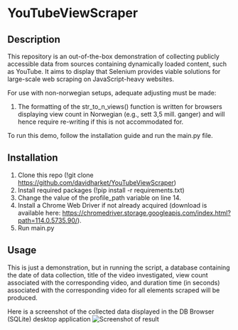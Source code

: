 # YouTubeViewScraper

## Description
This repository is an out-of-the-box demonstration of collecting publicly accessible data from sources containing dynamically loaded content, such as YouTube. It aims to display that Selenium provides viable solutions for large-scale web scraping on JavaScript-heavy websites.

For use with non-norwegian setups, adequate adjusting must be made:
1.  The formatting of the str_to_n_views() function is written for browsers displaying view count in Norwegian (e.g., sett 3,5 mill. ganger) and will hence require re-writing if this is not accommodated for.

To run this demo, follow the installation guide and run the main.py file.

## Installation
1.  Clone this repo (!git clone https://github.com/davidharket/YouTubeViewScraper)
2.  Install required packages (!pip install -r requirements.txt)
3.  Change the value of the profile_path variable on line 14.
4.  Install a Chrome Web Driver if not already acquired (download is available here: https://chromedriver.storage.googleapis.com/index.html?path=114.0.5735.90/).
5.  Run main.py

## Usage
This is just a demonstration, but in running the script, a database containing the date of data collection, title of the video investigated, view count associated with the corresponding video, and duration time (in seconds) associated with the corresponding video for all elements scraped will be produced.

Here is a screenshot of the collected data displayed in the DB Browser (SQLite) desktop application
![Screenshot of result](/images/screenshot.png)

